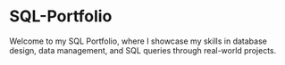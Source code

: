 # SQL-Portfolio
Welcome to my SQL Portfolio, where I showcase my skills in database design, data management, and SQL queries through real-world projects. 

